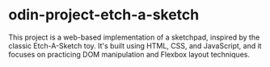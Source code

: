 # odin-project-etch-a-sketch
This project is a web-based implementation of a sketchpad, inspired by the classic Etch-A-Sketch toy. It's built using HTML, CSS, and JavaScript, and it focuses on practicing DOM manipulation and Flexbox layout techniques.
